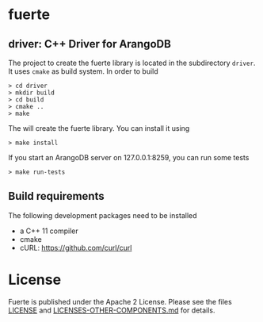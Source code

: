 # fuerte

## driver: C++ Driver for ArangoDB

The project to create the fuerte library is located in the subdirectory
`driver`. It uses `cmake` as build system. In order to build

```
> cd driver
> mkdir build
> cd build
> cmake ..
> make
```

The will create the fuerte library. You can install it using

```
> make install
```

If you start an ArangoDB server on 127.0.0.1:8259, you can run
some tests

```
> make run-tests
```


## Build requirements

The following development packages need to be installed

- a C++ 11 compiler
- cmake
- cURL: https://github.com/curl/curl

# License

Fuerte is published under the Apache 2 License. Please see
the files [LICENSE](LICENSE) and
[LICENSES-OTHER-COMPONENTS.md](LICENSES-OTHER-COMPONENTS.md)
for details.
